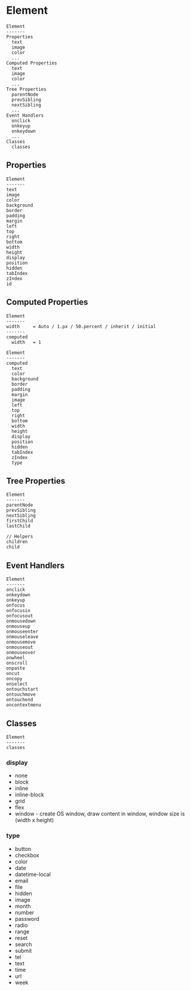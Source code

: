 # Element

```
Element
-------
Properties
  text
  image
  color
  ...
Computed Properties
  text
  image
  color
  ...
Tree Properties
  parentNode
  prevSibling
  nextSibling
  ...
Event Handlers
  onclick
  onkeyup
  onkeydown
  ...
Classes
  classes
```


## Properties

```
Element
-------
text
image
color
background
border
padding
margin
left
top
right
bottom
width
height
display
position
hidden
tabIndex
zIndex
id
```

## Computed Properties

```
Element
-------
width     = Auto / 1.px / 50.percent / inherit / initial
-------
computed
  width   = 1
```

```
Element
-------
computed
  text
  color
  background
  border
  padding
  margin
  image
  left
  top
  right
  bottom
  width
  height
  display
  position
  hidden
  tabIndex
  zIndex
  type
```

## Tree Properties

```
Element
-------
parentNode
prevSibling
nextSibling
firstChild
lastChild

// Helpers
children
child
```

## Event Handlers
```
Element
-------
onclick
onkeydown
onkeyup
onfocus
onfocusin
onfocusout
onmousedown
onmouseup
onmouseenter
onmouseleave
onmousemove
onmouseout
onmouseover
onwheel
onscroll
onpaste
oncut
oncopy
onselect
ontouchstart
ontouchmove
ontouchend
oncontextmenu
```

## Classes

```
Element
-------
classes
```

### display
- none
- block
- inline
- inline-block
- grid
- flex
- window - create OS window, draw content in window, window size is (width x height)


### type
- button
- checkbox
- color
- date
- datetime-local
- email
- file
- hidden
- image
- month
- number
- password
- radio
- range
- reset
- search
- submit
- tel
- text
- time
- url
- week 

